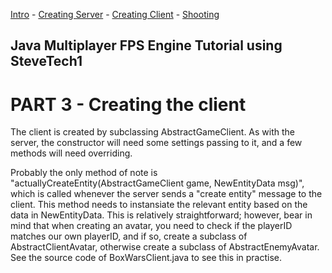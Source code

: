 [Intro](tutorial1_intro.md) - [Creating Server](tutorial2_server.md) - [Creating Client](tutorial3_client.md) - [Shooting](tutorial4_shooting.md)

## Java Multiplayer FPS Engine Tutorial using SteveTech1

# PART 3 - Creating the client

The client is created by subclassing AbstractGameClient.  As with the server, the constructor will need some settings passing to it, and a few methods will need overriding.

Probably the only method of note is "actuallyCreateEntity(AbstractGameClient game, NewEntityData msg)", which is called whenever the server sends a "create entity" message to the client.  This method needs to instansiate the relevant entity based on the data in NewEntityData.  This is relatively straightforward; however, bear in mind that when creating an avatar, you need to check if the playerID matches our own playerID, and if so, create a subclass of AbstractClientAvatar, otherwise create a subclass of AbstractEnemyAvatar.  See the source code of BoxWarsClient.java to see this in practise.

